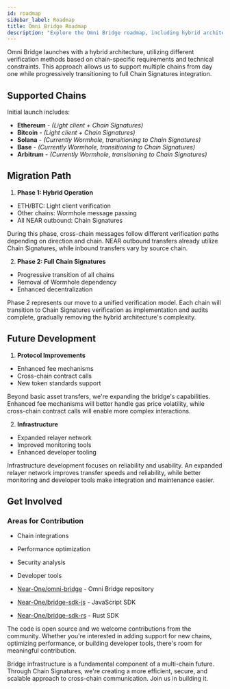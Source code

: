 ```yaml
---
id: roadmap
sidebar_label: Roadmap
title: Omni Bridge Roadmap
description: "Explore the Omni Bridge roadmap, including hybrid architecture launch, Chain Signatures migration path, and future development plans for cross-chain infrastructure."
---
```


Omni Bridge launches with a hybrid architecture, utilizing different verification methods based on chain-specific requirements and technical constraints. This approach allows us to support multiple chains from day one while progressively transitioning to full Chain Signatures integration.

## Supported Chains
Initial launch includes:

- **Ethereum** - _(Light client + Chain Signatures)_
- **Bitcoin** - _(Light client + Chain Signatures)_
- **Solana** - _(Currently Wormhole, transitioning to Chain Signatures)_
- **Base** - _(Currently Wormhole, transitioning to Chain Signatures)_
- **Arbitrum** - _(Currently Wormhole, transitioning to Chain Signatures)_

## Migration Path

1. **Phase 1: Hybrid Operation**
- ETH/BTC: Light client verification
- Other chains: Wormhole message passing
- All NEAR outbound: Chain Signatures

During this phase, cross-chain messages follow different verification paths depending on direction and chain. NEAR outbound transfers already utilize Chain Signatures, while inbound transfers vary by source chain.

2. **Phase 2: Full Chain Signatures**
- Progressive transition of all chains
- Removal of Wormhole dependency
- Enhanced decentralization

Phase 2 represents our move to a unified verification model. Each chain will transition to Chain Signatures verification as implementation and audits complete, gradually removing the hybrid architecture's complexity.

## Future Development
1. **Protocol Improvements**
- Enhanced fee mechanisms
- Cross-chain contract calls
- New token standards support

Beyond basic asset transfers, we're expanding the bridge's capabilities. Enhanced fee mechanisms will better handle gas price volatility, while cross-chain contract calls will enable more complex interactions.

2. **Infrastructure**
- Expanded relayer network
- Improved monitoring tools
- Enhanced developer tooling

Infrastructure development focuses on reliability and usability. An expanded relayer network improves transfer speeds and reliability, while better monitoring and developer tools make integration and maintenance easier.

## Get Involved

### Areas for Contribution
- Chain integrations
- Performance optimization
- Security analysis
- Developer tools

- [Near-One/omni-bridge](https://github.com/Near-One/omni-bridge) - Omni Bridge repository
- [Near-One/bridge-sdk-js](https://github.com/Near-One/bridge-sdk-js) - JavaScript SDK
- [Near-One/bridge-sdk-rs](https://github.com/Near-One/bridge-sdk-rs) - Rust SDK

The code is open source and we welcome contributions from the community. Whether you're interested in adding support for new chains, optimizing performance, or building developer tools, there's room for meaningful contribution.

Bridge infrastructure is a fundamental component of a multi-chain future. Through Chain Signatures, we're creating a more efficient, secure, and scalable approach to cross-chain communication. Join us in building it.


